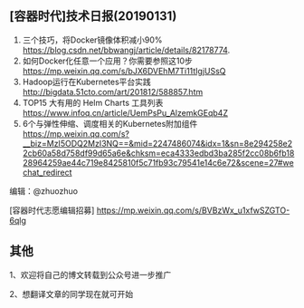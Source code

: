 ## [容器时代]技术日报(20190131)

1. 三个技巧，将Docker镜像体积减小90%  https://blog.csdn.net/bbwangj/article/details/82178774.
2. 如何Docker化任意一个应用？你需要参照这10步  https://mp.weixin.qq.com/s/bJX6DVEhM7Ti11tIgjUSsQ
3. Hadoop运行在Kubernetes平台实践  http://bigdata.51cto.com/art/201812/588857.htm
4. TOP15 大有用的 Helm Charts 工具列表 https://www.infoq.cn/article/UemPsPu_AlzemkGEqb4Z
5. 6个与弹性伸缩、调度相关的Kubernetes附加组件 https://mp.weixin.qq.com/s?__biz=MzI5ODQ2MzI3NQ==&mid=2247486074&idx=1&sn=8e294258e22cb60a58d758df99d65a6e&chksm=eca4333edbd3ba285f2cc08b6fb1828964259ae44c719e8425810f5c71fb93c79541e14c6e72&scene=27#wechat_redirect

编辑：@zhuozhuo

[容器时代志愿编辑招募] https://mp.weixin.qq.com/s/BVBzWx_u1xfwSZGTO-6qlg

## 其他

1、欢迎将自己的博文转载到公众号进一步推广

2、想翻译文章的同学现在就可开始
